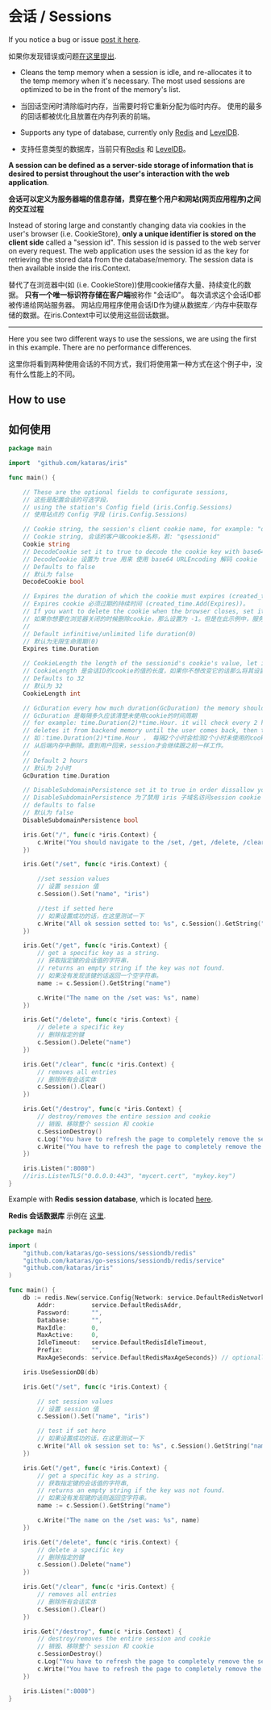 # 会话 / Sessions
If you notice a bug or issue [post it here](https://github.com/kataras/go-sessions).

如果你发现错误或问题[在这里提出](https://github.com/kataras/go-sessions).


- Cleans the temp memory when a session is idle, and re-allocates it to the temp memory when it's necessary. 
The most used sessions are optimized to be in the front of the memory's list.

- 当回话空闲时清除临时内存，当需要时将它重新分配为临时内存。
使用的最多的回话都被优化且放置在内存列表的前端。

- Supports any type of database, currently only [Redis](https://github.com/kataras/go-sessions/tree/master/sessiondb/redis) and [LevelDB](https://github.com/kataras/go-sessions/tree/master/sessiondb/leveldb).

- 支持任意类型的数据库，当前只有[Redis](https://github.com/kataras/go-sessions/sessiondb/redis) 和 [LevelDB](https://github.com/kataras/go-sessions/tree/master/sessiondb/leveldb)。


**A session can be defined as a server-side storage of information that is desired to persist throughout the user's interaction with the web application**.

**会话可以定义为服务器端的信息存储，贯穿在整个用户和网站(网页应用程序)之间的交互过程**

Instead of storing large and constantly changing data via cookies in the user's browser (i.e. CookieStore), 
**only a unique identifier is stored on the client side** called a "session id". 
This session id is passed to the web server on every request. 
The web application uses the session id as the key for retrieving the stored data from the database/memory. The session data is then available inside the iris.Context.

替代了在浏览器中(如  (i.e. CookieStore))使用cookie储存大量、持续变化的数据。
**只有一个唯一标识符存储在客户端**被称作 "会话ID"。
每次请求这个会话ID都被传递给网站服务器。
网站应用程序使用会话ID作为键从数据库／内存中获取存储的数据。在iris.Context中可以使用这些回话数据。

----



Here you see two different ways to use the sessions, we are using the first in this example. There are no performance differences.

这里你将看到两种使用会话的不同方式，我们将使用第一种方式在这个例子中，没有什么性能上的不同。

## How to use

## 如何使用

```go
package main

import	"github.com/kataras/iris"

func main() {

	// These are the optional fields to configurate sessions, 
	// 这些是配置会话的可选字段，
	// using the station's Config field (iris.Config.Sessions)
	// 使用站点的 Config 字段 (iris.Config.Sessions)

	// Cookie string, the session's client cookie name, for example: "qsessionid"
	// Cookie string, 会话的客户端cookie名称，若: "qsessionid"
	Cookie string
	// DecodeCookie set it to true to decode the cookie key with base64 URLEncoding
	// DecodeCookie 设置为 true 用来 使用 base64 URLEncoding 解码 cookie
	// Defaults to false
	// 默认为 false
	DecodeCookie bool

	// Expires the duration of which the cookie must expires (created_time.Add(Expires)).
	// Expires cookie 必须过期的持续时间 (created_time.Add(Expires))。
	// If you want to delete the cookie when the browser closes, set it to -1 but in this case, the server side's session duration is up to GcDuration
	// 如果你想要在浏览器关闭的时候删除cookie，那么设置为 -1。但是在此示例中，服务器端的持续时间取决于 GcDuration。
	//
	// Default infinitive/unlimited life duration(0)
	// 默认为无限生命周期(0)
	Expires time.Duration

	// CookieLength the length of the sessionid's cookie's value, let it to 0 if you don't want to change it
	// CookieLength 是会话ID的cookie的值的长度，如果你不想改变它的话那么将其设置为0。
	// Defaults to 32
	// 默认为 32
	CookieLength int

	// GcDuration every how much duration(GcDuration) the memory should be clear for unused cookies (GcDuration)
	// GcDuration 是每隔多久应该清楚未使用cookie的时间周期
	// for example: time.Duration(2)*time.Hour. it will check every 2 hours if cookie hasn't be used for 2 hours,
	// deletes it from backend memory until the user comes back, then the session continue to work as it was
	// 如：time.Duration(2)*time.Hour ， 每隔2个小时会检测2个小时未使用的cookie，
	// 从后端内存中删除。直到用户回来，session才会继续跟之前一样工作。
	//
	// Default 2 hours
	// 默认为 2小时
	GcDuration time.Duration

	// DisableSubdomainPersistence set it to true in order dissallow your q subdomains to have access to the session cookie
	// DisableSubdomainPersistence 为了禁用 iris 子域名访问session cookie 的权限，将其设置为 true
	// defaults to false
	// 默认为 false
	DisableSubdomainPersistence bool

	iris.Get("/", func(c *iris.Context) {
		c.Write("You should navigate to the /set, /get, /delete, /clear,/destroy instead")
	})

	iris.Get("/set", func(c *iris.Context) {

		//set session values
		// 设置 session 值
		c.Session().Set("name", "iris")

		//test if setted here
		// 如果设置成功的话，在这里测试一下
		c.Write("All ok session setted to: %s", c.Session().GetString("name"))
	})

	iris.Get("/get", func(c *iris.Context) {
		// get a specific key as a string.
		// 获取指定键的会话值的字符串，
		// returns an empty string if the key was not found.
		// 如果没有发现该键的话返回一个空字符串。
		name := c.Session().GetString("name")

		c.Write("The name on the /set was: %s", name)
	})

	iris.Get("/delete", func(c *iris.Context) {
		// delete a specific key
		// 删除指定的键
		c.Session().Delete("name")
	})

	iris.Get("/clear", func(c *iris.Context) {
		// removes all entries
		// 删除所有会话实体
		c.Session().Clear()
	})

	iris.Get("/destroy", func(c *iris.Context) {
		// destroy/removes the entire session and cookie
		// 销毁、移除整个 session 和 cookie
		c.SessionDestroy()
		c.Log("You have to refresh the page to completely remove the session (on browsers), so the name should NOT be empty NOW, is it?\n ame: %s\n\nAlso check your cookies in your browser's cookies, should be no field for localhost/127.0.0.1 (or whatever you use)", c.Session().GetString("name"))
		c.Write("You have to refresh the page to completely remove the session (on browsers), so the name should NOT be empty NOW, is it?\nName: %s\n\nAlso check your cookies in your browser's cookies, should be no field for localhost/127.0.0.1 (or whatever you use)", c.Session().GetString("name"))
	})

	iris.Listen(":8080")
	//iris.ListenTLS("0.0.0.0:443", "mycert.cert", "mykey.key")
}


```

Example with **Redis session database**, which is located [here](https://github.com/kataras/go-sessions/tree/master/sessiondb/redis).

**Redis 会话数据库** 示例在 [这里](https://github.com/kataras/go-sessions/tree/master/sessiondb/redis).

```go
package main

import (
	"github.com/kataras/go-sessions/sessiondb/redis"
	"github.com/kataras/go-sessions/sessiondb/redis/service"
	"github.com/kataras/iris"
)

func main() {
	db := redis.New(service.Config{Network: service.DefaultRedisNetwork,
		Addr:          service.DefaultRedisAddr,
		Password:      "",
		Database:      "",
		MaxIdle:       0,
		MaxActive:     0,
		IdleTimeout:   service.DefaultRedisIdleTimeout,
		Prefix:        "",
		MaxAgeSeconds: service.DefaultRedisMaxAgeSeconds}) // optionally configure the bridge between your redis server / redis 服务器之间的可选桥接配置

	iris.UseSessionDB(db)

	iris.Get("/set", func(c *iris.Context) {

		// set session values
		// 设置 session 值
		c.Session().Set("name", "iris")

		// test if set here
		// 如果设置成功的话，在这里测试一下
		c.Write("All ok session set to: %s", c.Session().GetString("name"))
	})

	iris.Get("/get", func(c *iris.Context) {
		// get a specific key as a string.
		// 获取指定键的会话值的字符串,
		// returns an empty string if the key was not found.
		// 如果没有发现键的话则返回空字符串。
		name := c.Session().GetString("name")

		c.Write("The name on the /set was: %s", name)
	})

	iris.Get("/delete", func(c *iris.Context) {
		// delete a specific key
		// 删除指定的键
		c.Session().Delete("name")
	})

	iris.Get("/clear", func(c *iris.Context) {
		// removes all entries
		// 删除所有会话实体
		c.Session().Clear()
	})

	iris.Get("/destroy", func(c *iris.Context) {
		// destroy/removes the entire session and cookie
		// 销毁、移除整个 session 和 cookie
		c.SessionDestroy()
		c.Log("You have to refresh the page to completely remove the session (on browsers), so the name should NOT be empty NOW, is it?\n ame: %s\n\nAlso check your cookies in your browser's cookies, should be no field for localhost/127.0.0.1 (or what ever you use)", c.Session().GetString("name"))
		c.Write("You have to refresh the page to completely remove the session (on browsers), so the name should NOT be empty NOW, is it?\nName: %s\n\nAlso check your cookies in your browser's cookies, should be no field for localhost/127.0.0.1 (or what ever you use)", c.Session().GetString("name"))
	})

	iris.Listen(":8080")
}

```
